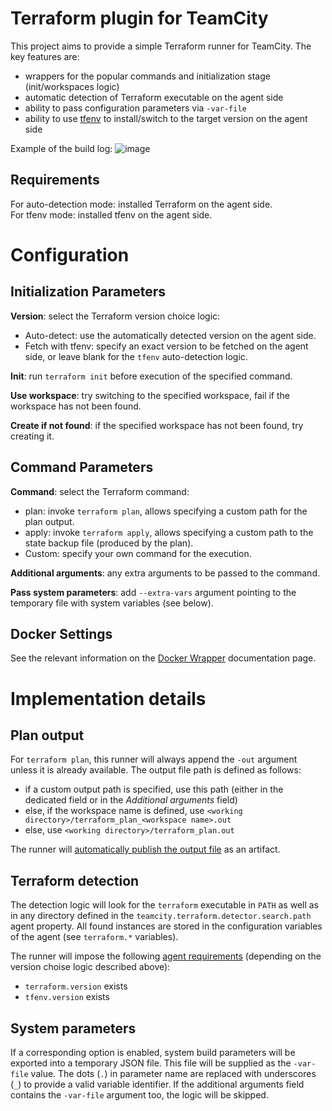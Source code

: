 # Terraform plugin for TeamCity

This project aims to provide a simple Terraform runner for TeamCity. The key features are:
* wrappers for the popular commands and initialization stage (init/workspaces logic)
* automatic detection of Terraform executable on the agent side
* ability to pass configuration parameters via `-var-file`
* ability to use [tfenv](https://github.com/tfutils/tfenv) to install/switch to the target version on the agent side

Example of the build log:
![image](https://user-images.githubusercontent.com/63649969/113509602-27608200-955f-11eb-8438-feb62088e10a.png)

## Requirements

For auto-detection mode: installed Terraform on the agent side.  
For tfenv mode: installed tfenv on the agent side.

# Configuration

## Initialization Parameters

**Version**: select the Terraform version choice logic:

* Auto-detect: use the automatically detected version on the agent side.
* Fetch with tfenv: specify an exact version to be fetched on the agent side, or leave blank for the `tfenv` auto-detection logic.

**Init**: run `terraform init` before execution of the specified command.

**Use workspace**: try switching to the specified workspace, fail if the workspace has not been found.

**Create if not found**: if the specified workspace has not been found, try creating it.

## Command Parameters

**Command**: select the Terraform command:

* plan: invoke `terraform plan`, allows specifying a custom path for the plan output.
* apply: invoke `terraform apply`, allows specifying a custom path to the state backup file (produced by the plan).
* Custom: specify your own command for the execution.

**Additional arguments**: any extra arguments to be passed to the command.

**Pass system parameters**: add `--extra-vars` argument pointing to the temporary file with system variables (see below).

## Docker Settings

See the relevant information on the [Docker Wrapper](https://www.jetbrains.com/help/teamcity/docker-wrapper.html) documentation page.

# Implementation details

## Plan output

For `terraform plan`, this runner will always append the `-out` argument unless it is already available. The output file path is defined as follows:
* if a custom output path is specified, use this path (either in the dedicated field or in the _Additional arguments_ field)
* else, if the workspace name is defined, use `<working directory>/terraform_plan_<workspace name>.out`
* else, use `<working directory>/terraform_plan.out`

The runner will [automatically publish the output file](https://www.jetbrains.com/help/teamcity/service-messages.html#Publishing+Artifacts+while+the+Build+is+Still+in+Progress) as an artifact.

## Terraform detection

The detection logic will look for the `terraform` executable in `PATH` as well as in any directory defined in the `teamcity.terraform.detector.search.path` agent property. All found instances are stored in the configuration variables of the agent (see `terraform.*` variables).

The runner will impose the following [agent requirements](https://www.jetbrains.com/help/teamcity/agent-requirements.html) (depending on the version choise logic described above):

* `terraform.version` exists
* `tfenv.version` exists

## System parameters

If a corresponding option is enabled, system build parameters will be exported into a temporary JSON file. This file will be supplied as the `-var-file` value. The dots (`.`) in parameter name are replaced with underscores (`_`) to provide a valid variable identifier. 
If the additional arguments field contains the `-var-file` argument too, the logic will be skipped.

